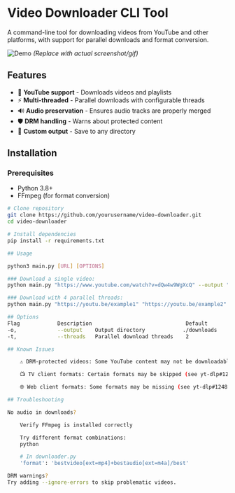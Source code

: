 # Video Downloader CLI Tool

A command-line tool for downloading videos from YouTube and other platforms, with support for parallel downloads and format conversion.

![Demo](demo.gif) *(Replace with actual screenshot/gif)*

## Features

- 🎥 **YouTube support** - Downloads videos and playlists
- ⚡ **Multi-threaded** - Parallel downloads with configurable threads
- 🔊 **Audio preservation** - Ensures audio tracks are properly merged
- 🛡️ **DRM handling** - Warns about protected content
- 📁 **Custom output** - Save to any directory

## Installation

### Prerequisites
- Python 3.8+
- FFmpeg (for format conversion)

```bash
# Clone repository
git clone https://github.com/yourusername/video-downloader.git
cd video-downloader

# Install dependencies
pip install -r requirements.txt

## Usage

python3 main.py [URL] [OPTIONS] 

### Download a single video:
python main.py "https://www.youtube.com/watch?v=dQw4w9WgXcQ" --output "~/Videos" 

### Download with 4 parallel threads:
python main.py "https://youtu.be/example1" "https://youtu.be/example2" -t 4

## Options
Flag	        Description	                             Default
-o,             --output	Output directory	        ./downloads
-t,             --threads	Parallel download threads	 2

## Known Issues

    ⚠️ DRM-protected videos: Some YouTube content may not be downloadable due to DRM restrictions

    📺 TV client formats: Certain formats may be skipped (see yt-dlp#12563)

    🌐 Web client formats: Some formats may be missing (see yt-dlp#12482)

## Troubleshooting

No audio in downloads?

    Verify FFmpeg is installed correctly

    Try different format combinations:
    python

    # In downloader.py
    'format': 'bestvideo[ext=mp4]+bestaudio[ext=m4a]/best'

DRM warnings?
Try adding --ignore-errors to skip problematic videos.